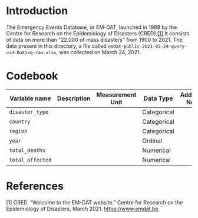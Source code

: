 # Introduction

The Emergency Events Database, or EM-DAT, launched in 1988 by the Centre for Research on the Epidemiology of Disasters (CRED).[[1]](#1) It consists of data on more than "22,000 of mass disasters" from 1900 to 2021. The data present in this directory, a file called `emdat-public-2021-03-24-query-uid-DuX1xq-raw.xlsx`, was collected on March 24, 2021.


# Codebook

| Variable name   | Description | Measurement Unit | Data Type   | Additional Notes |
|-----------------|-------------|------------------|-----------  |------------------|
| `disaster_type` |             |                  | Categorical |                  |
| `country`       |             |                  | Categorical |                  |
| `region`        |             |                  | Categorical |                  |
| `year`          |             |                  | Ordinal     |                  |
| `total_deaths`  |             |                  | Numerical   |                  |
| `total_affected`|             |                  | Numerical   |                  |








# References

<a id = "1">[1]</a>
CRED. “Welcome to the EM-DAT website.” Centre for Research on the Epidemiology of Disasters, March 2021. https://www.emdat.be.
